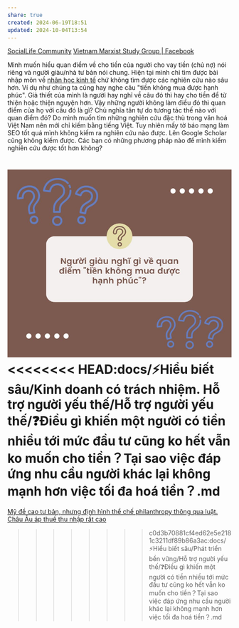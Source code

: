 ```yaml
---
share: true
created: 2024-06-19T18:51
updated: 2024-10-04T13:54
---
```


[SocialLife Community](https://www.facebook.com/groups/607055182969235/posts/2126257434382328/)
[Vietnam Marxist Study Group | Facebook](https://www.facebook.com/groups/347957905776254/posts/1463725287532838)

Mình muốn hiểu quan điểm về cho tiền của người cho vay tiền (chủ nợ) nói riêng và người giàu/nhà tư bản nói chung. Hiện tại mình chỉ tìm được bài nhập môn về [nhân học kinh tế](https://nhanhoc.edu.vn/nhan-hoc-kinh-te/ "Nhân học kinh tế") chứ không tìm được các nghiên cứu nào sâu hơn. Ví dụ như chúng ta cũng hay nghe câu "tiền không mua được hạnh phúc". Giả thiết của mình là người hay nghĩ về câu đó thì hay cho tiền để từ thiện hoặc thiện nguyện hơn. Vậy những người không làm điều đó thì quan điểm của họ với câu đó là gì? Chủ nghĩa tân tự do tương tác thế nào với quan điểm đó? Do mình muốn tìm những nghiên cứu đặc thù trong văn hoá Việt Nam nên mới chỉ kiếm bằng tiếng Việt. Tuy nhiên mấy tờ báo mạng làm SEO tốt quá mình không kiếm ra nghiên cứu nào được. Lên Google Scholar cũng không kiếm được. Các bạn có những phương pháp nào để mình kiếm nghiên cứu được tốt hơn không?

![Người giàu nghĩ gì về quan điểm tiền không mua được hạnh phúc.jpg](../../../assets/attachments/Ng%C6%B0%E1%BB%9Di%20gi%C3%A0u%20ngh%C4%A9%20g%C3%AC%20v%E1%BB%81%20quan%20%C4%91i%E1%BB%83m%20ti%E1%BB%81n%20kh%C3%B4ng%20mua%20%C4%91%C6%B0%E1%BB%A3c%20h%E1%BA%A1nh%20ph%C3%BAc.jpg)
<<<<<<<< HEAD:docs/⚡Hiểu biết sâu/Kinh doanh có trách nhiệm. Hỗ trợ người yếu thế/Hỗ trợ người yếu thế/❓Điều gì khiến một người có tiền nhiều tới mức đầu tư cũng ko hết vẫn ko muốn cho tiền？Tại sao việc đáp ứng nhu cầu người khác lại không mạnh hơn việc tối đa hoá tiền？.md
========
[Mỹ đề cao tư bản, nhưng định hình thể chế philanthropy thông qua luật. Châu Âu áp thuế thu nhập rất cao](./M%E1%BB%B9%20%C4%91%E1%BB%81%20cao%20t%C6%B0%20b%E1%BA%A3n,%20nh%C6%B0ng%20%C4%91%E1%BB%8Bnh%20h%C3%ACnh%20th%E1%BB%83%20ch%E1%BA%BF%20philanthropy%20th%C3%B4ng%20qua%20lu%E1%BA%ADt.%20Ch%C3%A2u%20%C3%82u%20%C3%A1p%20thu%E1%BA%BF%20thu%20nh%E1%BA%ADp%20r%E1%BA%A5t%20cao.md)
>>>>>>>> c0d3b70881cf4ed62e5e2181c3211df89b86a3ac:docs/⚡Hiểu biết sâu/Phát triển bền vững/Hỗ trợ người yếu thế/❓Điều gì khiến một người có tiền nhiều tới mức đầu tư cũng ko hết vẫn ko muốn cho tiền？Tại sao việc đáp ứng nhu cầu người khác lại không mạnh hơn việc tối đa hoá tiền？.md
